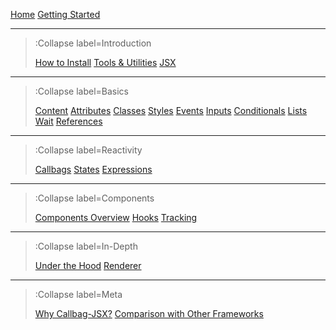 [Home](/)
[Getting Started](/getting-started)

---

> :Collapse label=Introduction
>
> [How to Install](/install)
> [Tools & Utilities](/tools)
> [JSX](/jsx)

---

> :Collapse label=Basics
>
> [Content](/basics/content)
> [Attributes](/basics/attributes)
> [Classes](/basics/classes)
> [Styles](/basics/styles)
> [Events](/basics/events)
> [Inputs](/basics/inputs)
> [Conditionals](/basics/conditionals)
> [Lists](/basics/lists)
> [Wait](/basics/wait)
> [References](/basics/references)

---

> :Collapse label=Reactivity
>
> [Callbags](/reactivity/callbags)
> [States](/reactivity/states)
> [Expressions](/reactivity/expressions)

---

> :Collapse label=Components
>
> [Components Overview](/components/overview)
> [Hooks](/components/hooks)
> [Tracking](/components/tracking)

---

> :Collapse label=In-Depth
>
> [Under the Hood](/in-depth/under-the-hood)
> [Renderer](/in-depth/renderer)

---

> :Collapse label=Meta
>
> [Why Callbag-JSX?](/meta/why)
> [Comparison with Other Frameworks](/meta/compare)